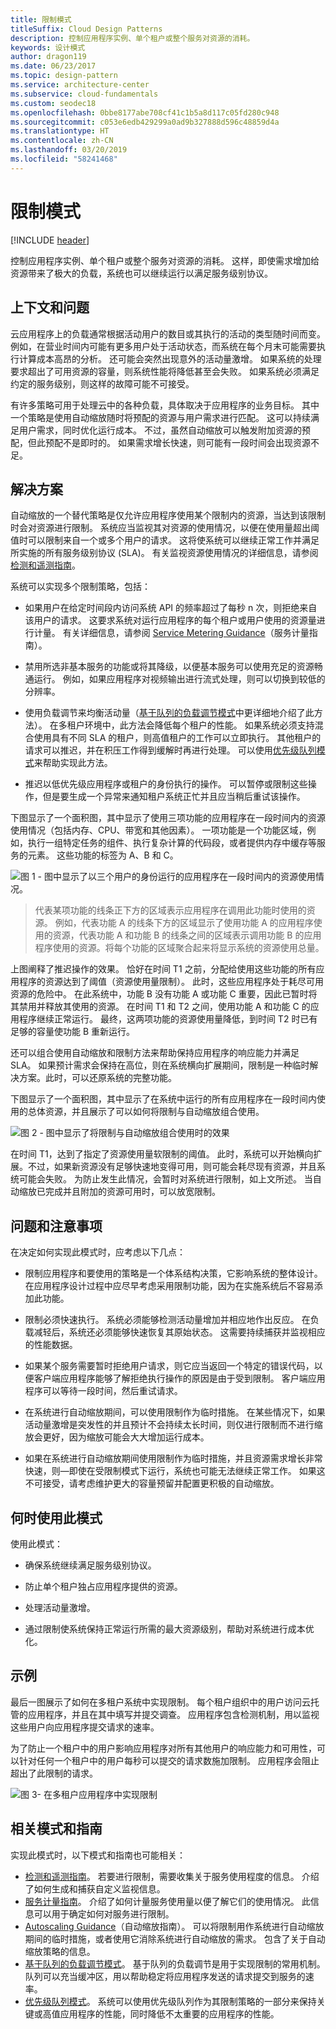 ```yaml
---
title: 限制模式
titleSuffix: Cloud Design Patterns
description: 控制应用程序实例、单个租户或整个服务对资源的消耗。
keywords: 设计模式
author: dragon119
ms.date: 06/23/2017
ms.topic: design-pattern
ms.service: architecture-center
ms.subservice: cloud-fundamentals
ms.custom: seodec18
ms.openlocfilehash: 0bbe8177abe708cf41c1b5a8d117c05fd280c948
ms.sourcegitcommit: c053e6edb429299a0ad9b327888d596c48859d4a
ms.translationtype: HT
ms.contentlocale: zh-CN
ms.lasthandoff: 03/20/2019
ms.locfileid: "58241468"
---
```

# <a name="throttling-pattern"></a>限制模式

[!INCLUDE [header](../_includes/header.md)]

控制应用程序实例、单个租户或整个服务对资源的消耗。 这样，即使需求增加给资源带来了极大的负载，系统也可以继续运行以满足服务级别协议。

## <a name="context-and-problem"></a>上下文和问题

云应用程序上的负载通常根据活动用户的数目或其执行的活动的类型随时间而变。 例如，在营业时间内可能有更多用户处于活动状态，而系统在每个月末可能需要执行计算成本高昂的分析。 还可能会突然出现意外的活动量激增。 如果系统的处理要求超出了可用资源的容量，则系统性能将降低甚至会失败。 如果系统必须满足约定的服务级别，则这样的故障可能不可接受。

有许多策略可用于处理云中的各种负载，具体取决于应用程序的业务目标。 其中一个策略是使用自动缩放随时将预配的资源与用户需求进行匹配。 这可以持续满足用户需求，同时优化运行成本。 不过，虽然自动缩放可以触发附加资源的预配，但此预配不是即时的。 如果需求增长快速，则可能有一段时间会出现资源不足。

## <a name="solution"></a>解决方案

自动缩放的一个替代策略是仅允许应用程序使用某个限制内的资源，当达到该限制时会对资源进行限制。 系统应当监视其对资源的使用情况，以便在使用量超出阈值时可以限制来自一个或多个用户的请求。 这将使系统可以继续正常工作并满足所实施的所有服务级别协议 (SLA)。 有关监视资源使用情况的详细信息，请参阅[检测和遥测指南](https://msdn.microsoft.com/library/dn589775.aspx)。

系统可以实现多个限制策略，包括：

- 如果用户在给定时间段内访问系统 API 的频率超过了每秒 n 次，则拒绝来自该用户的请求。 这要求系统对运行应用程序的每个租户或用户使用的资源量进行计量。 有关详细信息，请参阅 [Service Metering Guidance](https://msdn.microsoft.com/library/dn589796.aspx)（服务计量指南）。

- 禁用所选非基本服务的功能或将其降级，以便基本服务可以使用充足的资源畅通运行。 例如，如果应用程序对视频输出进行流式处理，则可以切换到较低的分辨率。

- 使用负载调节来均衡活动量（[基于队列的负载调节模式](./queue-based-load-leveling.md)中更详细地介绍了此方法）。 在多租户环境中，此方法会降低每个租户的性能。 如果系统必须支持混合使用具有不同 SLA 的租户，则高值租户的工作可以立即执行。 其他租户的请求可以推迟，并在积压工作得到缓解时再进行处理。 可以使用[优先级队列模式](./priority-queue.md)来帮助实现此方法。

- 推迟以低优先级应用程序或租户的身份执行的操作。 可以暂停或限制这些操作，但是要生成一个异常来通知租户系统正忙并且应当稍后重试该操作。

下图显示了一个面积图，其中显示了使用三项功能的应用程序在一段时间内的资源使用情况（包括内存、CPU、带宽和其他因素）。 一项功能是一个功能区域，例如，执行一组特定任务的组件、执行复杂计算的代码段，或者提供内存中缓存等服务的元素。 这些功能的标签为 A、B 和 C。

![图 1 - 图中显示了以三个用户的身份运行的应用程序在一段时间内的资源使用情况。](./_images/throttling-resource-utilization.png)

> 代表某项功能的线条正下方的区域表示应用程序在调用此功能时使用的资源。 例如，代表功能 A 的线条下方的区域显示了使用功能 A 的应用程序使用的资源，代表功能 A 和功能 B 的线条之间的区域表示调用功能 B 的应用程序使用的资源。将每个功能的区域聚合起来将显示系统的资源使用总量。

上图阐释了推迟操作的效果。 恰好在时间 T1 之前，分配给使用这些功能的所有应用程序的资源达到了阈值（资源使用量限制）。 此时，这些应用程序处于耗尽可用资源的危险中。 在此系统中，功能 B 没有功能 A 或功能 C 重要，因此已暂时将其禁用并释放其使用的资源。 在时间 T1 和 T2 之间，使用功能 A 和功能 C 的应用程序继续正常运行。 最终，这两项功能的资源使用量降低，到时间 T2 时已有足够的容量使功能 B 重新运行。

还可以组合使用自动缩放和限制方法来帮助保持应用程序的响应能力并满足 SLA。 如果预计需求会保持在高位，则在系统横向扩展期间，限制是一种临时解决方案。此时，可以还原系统的完整功能。

下图显示了一个面积图，其中显示了在系统中运行的所有应用程序在一段时间内使用的总体资源，并且展示了可以如何将限制与自动缩放组合使用。

![图 2 - 图中显示了将限制与自动缩放组合使用时的效果](./_images/throttling-autoscaling.png)

在时间 T1，达到了指定了资源使用量软限制的阈值。 此时，系统可以开始横向扩展。不过，如果新资源没有足够快速地变得可用，则可能会耗尽现有资源，并且系统可能会失败。 为防止发生此情况，会暂时对系统进行限制，如上文所述。 当自动缩放已完成并且附加的资源可用时，可以放宽限制。

## <a name="issues-and-considerations"></a>问题和注意事项

在决定如何实现此模式时，应考虑以下几点：

- 限制应用程序和要使用的策略是一个体系结构决策，它影响系统的整体设计。 在应用程序设计过程中应尽早考虑采用限制功能，因为在实施系统后不容易添加此功能。

- 限制必须快速执行。 系统必须能够检测活动量增加并相应地作出反应。 在负载减轻后，系统还必须能够快速恢复其原始状态。 这需要持续捕获并监视相应的性能数据。

- 如果某个服务需要暂时拒绝用户请求，则它应当返回一个特定的错误代码，以便客户端应用程序能够了解拒绝执行操作的原因是由于受到限制。 客户端应用程序可以等待一段时间，然后重试请求。

- 在系统进行自动缩放期间，可以使用限制作为临时措施。 在某些情况下，如果活动量激增是突发性的并且预计不会持续太长时间，则仅进行限制而不进行缩放会更好，因为缩放可能会大大增加运行成本。

- 如果在系统进行自动缩放期间使用限制作为临时措施，并且资源需求增长非常快速，则&mdash;即使在受限制模式下运行，系统也可能无法继续正常工作。 如果这不可接受，请考虑维护更大的容量预留并配置更积极的自动缩放。

## <a name="when-to-use-this-pattern"></a>何时使用此模式

使用此模式：

- 确保系统继续满足服务级别协议。

- 防止单个租户独占应用程序提供的资源。

- 处理活动量激增。

- 通过限制使系统保持正常运行所需的最大资源级别，帮助对系统进行成本优化。

## <a name="example"></a>示例

最后一图展示了如何在多租户系统中实现限制。 每个租户组织中的用户访问云托管的应用程序，并且在其中填写并提交调查。 应用程序包含检测机制，用以监视这些用户向应用程序提交请求的速率。

为了防止一个租户中的用户影响应用程序对所有其他用户的响应能力和可用性，可以针对任何一个租户中的用户每秒可以提交的请求数施加限制。 应用程序会阻止超出了此限制的请求。

![图 3- 在多租户应用程序中实现限制](./_images/throttling-multi-tenant.png)

## <a name="related-patterns-and-guidance"></a>相关模式和指南

实现此模式时，以下模式和指南也可能相关：

- [检测和遥测指南](https://msdn.microsoft.com/library/dn589775.aspx)。 若要进行限制，需要收集关于服务使用程度的信息。 介绍了如何生成和捕获自定义监视信息。
- [服务计量指南](https://msdn.microsoft.com/library/dn589796.aspx)。 介绍了如何计量服务使用量以便了解它们的使用情况。 此信息可以用于确定如何对服务进行限制。
- [Autoscaling Guidance](https://msdn.microsoft.com/library/dn589774.aspx)（自动缩放指南）。 可以将限制用作系统进行自动缩放期间的临时措施，或者使用它消除系统进行自动缩放的需求。 包含了关于自动缩放策略的信息。
- [基于队列的负载调节模式](./queue-based-load-leveling.md)。 基于队列的负载调节是用于实现限制的常用机制。 队列可以充当缓冲区，用以帮助稳定将应用程序发送的请求提交到服务的速率。
- [优先级队列模式](./priority-queue.md)。 系统可以使用优先级队列作为其限制策略的一部分来保持关键或高值应用程序的性能，同时降低不太重要的应用程序的性能。
